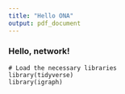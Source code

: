 ```yaml
---
title: "Hello ONA"
output: pdf_document
---
```


### Hello, network!

```{r}
# Load the necessary libraries
library(tidyverse)
library(igraph)
